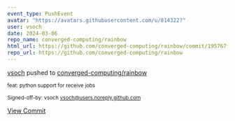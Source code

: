 ```yaml
---
event_type: PushEvent
avatar: "https://avatars.githubusercontent.com/u/814322?"
user: vsoch
date: 2024-03-06
repo_name: converged-computing/rainbow
html_url: https://github.com/converged-computing/rainbow/commit/195767f2fb9248dab6a61cf65f035cc5ab92a490
repo_url: https://github.com/converged-computing/rainbow
---
```


<a href='https://github.com/vsoch' target='_blank'>vsoch</a> pushed to <a href='https://github.com/converged-computing/rainbow' target='_blank'>converged-computing/rainbow</a>

<small>feat: python support for receive jobs

Signed-off-by: vsoch <vsoch@users.noreply.github.com></small>

<a href='https://github.com/converged-computing/rainbow/commit/195767f2fb9248dab6a61cf65f035cc5ab92a490' target='_blank'>View Commit</a>
